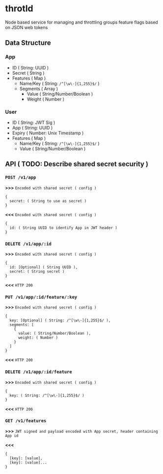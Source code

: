 # throtld
Node based service for managing and throttling groups feature flags based on JSON web tokens

## Data Structure

### App
* ID ( String: UUID )
* Secret ( String )
* Features ( Map )
  * Name/Key ( String: `/^[\w\-]{1,255}$/` )
  * Segments ( Array )
    * Value ( String/Number/Boolean )
    * Weight ( Number )

### User
* ID ( String: JWT Sig )
* App ( String: UUID )
* Expiry ( Number: Unix Timestamp )
* Features ( Map )
  * Name/Key ( String: `/^[\w\-]{1,255}$/` )
  * Value ( String/Number/Boolean )

## API ( TODO: Describe shared secret security )

### `POST /v1/app`

**\>\>\>** `Encoded with shared secret ( config )`
```
{
  secret: ( String to use as secret )
}
```
**<<<** `Encoded with shared secret ( config )`
```
{
  id: ( String UUID to identify App in JWT header )
}
```

### `DELETE /v1/app/:id`
**\>\>\>** `Encoded with shared secret ( config )`
```
{
  id: [Optional] ( String UUID ),
  secret: ( String secret )
}
```
**<<<** `HTTP 200`

### `PUT /v1/app/:id/feature/:key`

**\>\>\>** `Encoded with shared secret ( config )`
```
{
  key: [Optional] ( String: /^[\w\-]{1,255}$/ ),
  segments: [
    {
      value: ( String/Number/Boolean ),
      weight: ( Number )
    }
  ]
}
```
**<<<** `HTTP 200`

### `DELETE /v1/app/:id/feature`
**\>\>\>** `Encoded with shared secret ( config )`
```
{
  key: ( String: /^[\w\-]{1,255}$/ )
}
```
**<<<** `HTTP 200`

### `GET /v1/features`
**\>\>\>**
`JWT signed and payload encoded with App secret, header containing App id`

**<<<**
```
{
  [key]: [value],
  [key]: [value]...
}
```
